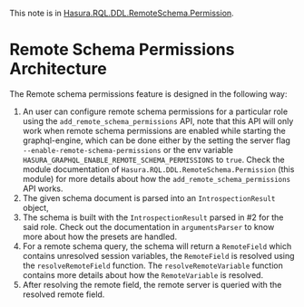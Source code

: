 This note is in [Hasura.RQL.DDL.RemoteSchema.Permission](https://github.com/hasura/graphql-engine/blob/master/server/src-lib/Hasura/RQL/DDL/RemoteSchema/Permission.hs#L241).

# Remote Schema Permissions Architecture


The Remote schema permissions feature is designed in the following way:

1. An user can configure remote schema permissions for a particular role using
   the `add_remote_schema_permissions` API, note that this API will only work
   when remote schema permissions are enabled while starting the graphql-engine,
   which can be done either by the setting the server flag
   `--enable-remote-schema-permissions` or the env variable
   `HASURA_GRAPHQL_ENABLE_REMOTE_SCHEMA_PERMISSIONS` to `true`. Check the module
   documentation of `Hasura.RQL.DDL.RemoteSchema.Permission` (this module) for
   more details about how the `add_remote_schema_permissions` API works.
2. The given schema document is parsed into an `IntrospectionResult` object,
3. The schema is built with the `IntrospectionResult` parsed in #2 for the said role.
   Check out the documentation in `argumentsParser` to know more about how the presets
   are handled.
4. For a remote schema query, the schema will return a `RemoteField` which
   contains unresolved session variables, the `RemoteField` is resolved using the
   `resolveRemoteField` function. The `resolveRemoteVariable` function contains more
   details about how the `RemoteVariable` is resolved.
5. After resolving the remote field, the remote server is queried with the resolved
   remote field.


